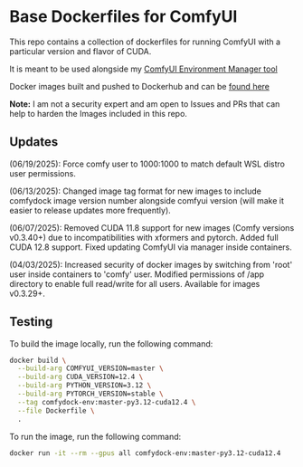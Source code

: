 # Base Dockerfiles for ComfyUI

This repo contains a collection of dockerfiles for running ComfyUI with a particular version and flavor of CUDA.

It is meant to be used alongside my [ComfyUI Environment Manager tool](https://github.com/akatz-ai/ComfyUI-Environment-Manager)

Docker images built and pushed to Dockerhub and can be [found here](https://hub.docker.com/repository/docker/akatzai/comfyui-env/tags)

**Note:** I am not a security expert and am open to Issues and PRs that can help to harden the Images included in this repo.

## Updates
(06/19/2025): Force comfy user to 1000:1000 to match default WSL distro user permissions. 

(06/13/2025): Changed image tag format for new images to include comfydock image version number alongside comfyui version (will make it easier to release updates more frequently). 

(06/07/2025): Removed CUDA 11.8 support for new images (Comfy versions v0.3.40+) due to incompatibilities with xformers and pytorch. Added full CUDA 12.8 support. Fixed updating ComfyUI via manager inside containers.

(04/03/2025): Increased security of docker images by switching from 'root' user inside containers to 'comfy' user. Modified permissions of /app directory to enable full read/write for all users. Available for images v0.3.29+.

## Testing

To build the image locally, run the following command:
```bash
docker build \
  --build-arg COMFYUI_VERSION=master \
  --build-arg CUDA_VERSION=12.4 \
  --build-arg PYTHON_VERSION=3.12 \
  --build-arg PYTORCH_VERSION=stable \
  --tag comfydock-env:master-py3.12-cuda12.4 \
  --file Dockerfile \
  .
```

To run the image, run the following command:
```bash
docker run -it --rm --gpus all comfydock-env:master-py3.12-cuda12.4
```

